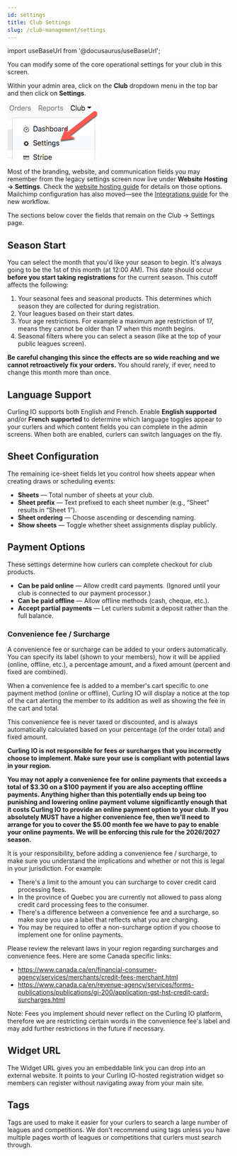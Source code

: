 ```yaml
---
id: settings
title: Club Settings
slug: /club-management/settings
---
```

import useBaseUrl from '@docusaurus/useBaseUrl';

You can modify some of the core operational settings for your club in this screen.

Within your admin area, click on the **Club** dropdown menu in the top bar and then click on **Settings**.

![Settings Navigation](/img/docs/club-management/settings/navigation.png)

Most of the branding, website, and communication fields you may remember from the legacy settings screen now live under **Website Hosting → Settings**. Check the [website hosting guide](/docs/club-management/website-hosting) for details on those options. Mailchimp configuration has also moved—see the [Integrations guide](/docs/club-management/integrations) for the new workflow.

The sections below cover the fields that remain on the Club → Settings page.


## Season Start

You can select the month that you'd like your season to begin. It's always going to be the 1st of this month (at 12:00 AM). This date should occur **before you start taking registrations** for the current season. This cutoff affects the following:

1. Your seasonal fees and seasonal products. This determines which season they are collected for during registration.
2. Your leagues based on their start dates.
3. Your age restrictions. For example a maximum age restriction of 17, means they cannot be older than 17 when this month begins.
4. Seasonal filters where you can select a season (like at the top of your public leagues screen).

**Be careful changing this since the effects are so wide reaching and we cannot retroactively fix your orders.** You should rarely, if ever, need to change this month more than once.


## Language Support

Curling IO supports both English and French. Enable **English supported** and/or **French supported** to determine which language toggles appear to your curlers and which content fields you can complete in the admin screens. When both are enabled, curlers can switch languages on the fly.


## Sheet Configuration

The remaining ice-sheet fields let you control how sheets appear when creating draws or scheduling events:

- **Sheets** — Total number of sheets at your club.
- **Sheet prefix** — Text prefixed to each sheet number (e.g., “Sheet” results in “Sheet 1”).
- **Sheet ordering** — Choose ascending or descending naming.
- **Show sheets** — Toggle whether sheet assignments display publicly.


## Payment Options

These settings determine how curlers can complete checkout for club products.

- **Can be paid online** — Allow credit card payments. (Ignored until your club is connected to our payment processor.)
- **Can be paid offline** — Allow offline methods (cash, cheque, etc.).
- **Accept partial payments** — Let curlers submit a deposit rather than the full balance.

### Convenience fee / Surcharge

A convenience fee or surcharge can be added to your orders automatically.
You can specify its label (shown to your members), how it will be applied (online, offline, etc.), a percentage amount, and a fixed amount (percent and fixed are combined).

When a convenience fee is added to a member's cart specific to one payment method (online or offline), Curling IO will display a notice at the top of the cart alerting the member to its addition as well as showing the fee in the cart and total.

This convenience fee is never taxed or discounted, and is always automatically calculated based on your percentage (of the order total) and fixed amount.

**Curling IO is not responsible for fees or surcharges that you incorrectly choose to implement. Make sure your use is compliant with potential laws in your region.**

**You may not apply a convenience fee for online payments that exceeds a total of $3.30 on a $100 payment if you are also accepting offline payments. Anything higher than this potentially ends up being too punishing and lowering online payment volume significantly enough that it costs Curling IO to provide an online payment option to your club. If you absolutely MUST have a higher convenience fee, then we'll need to arrange for you to cover the $5.00 month fee we have to pay to enable your online payments. We will be enforcing this rule for the 2026/2027 season.**

It is your responsibility, before adding a convenience fee / surcharge, to make sure you understand the implications and whether or not this is legal in your jurisdiction. For example:
- There's a limit to the amount you can surcharge to cover credit card processing fees.
- In the province of Quebec you are currently not allowed to pass along credit card processing fees to the consumer.
- There's a difference between a convenience fee and a surcharge, so make sure you use a label that reflects what you are charging.
- You may be required to offer a non-surcharge option if you choose to implement one for online payments.

Please review the relevant laws in your region regarding surcharges and convenience fees. Here are some Canada specific links:
- https://www.canada.ca/en/financial-consumer-agency/services/merchants/credit-fees-merchant.html
- https://www.canada.ca/en/revenue-agency/services/forms-publications/publications/gi-200/application-gst-hst-credit-card-surcharges.html

Note: Fees you implement should never reflect on the Curling IO platform, therefore we are restricting certain words in the convenience fee's label and may add further restrictions in the future if necessary.


## Widget URL

The Widget URL gives you an embeddable link you can drop into an external website. It points to your Curling IO-hosted registration widget so members can register without navigating away from your main site.


## Tags

Tags are used to make it easier for your curlers to search a large number of leagues and competitions.
We don't recommend using tags unless you have multiple pages worth of leagues or competitions that curlers must search through.
